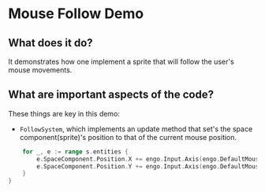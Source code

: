 # Mouse Follow Demo

## What does it do?
It demonstrates how one implement a sprite that will follow the user's mouse movements.

## What are important aspects of the code?
These things are key in this demo:

* `FollowSystem`, which implements an update method that set's the space component(sprite)'s position to that of the current mouse position.

```go func (s *FollowSystem) Update(dt float32) {
    for _, e := range s.entities {
        e.SpaceComponent.Position.X += engo.Input.Axis(engo.DefaultMouseXAxis).Value()
        e.SpaceComponent.Position.Y += engo.Input.Axis(engo.DefaultMouseYAxis).Value()
    }
}
```
